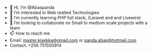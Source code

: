 - 👋 Hi, I’m @Abaspanda
- 👀 I’m interested in Web realted Technologies
- 🌱 I’m currently learning PHP full stack, (Laravel and and Livewire)
- 💞️ I’m looking to collaborate on Small to medium scale projects with a team 
- 📫 How to reach me 
- Email: master.kisekka@gmail.com or panda.abas@hotmail.com
- Contact: +256 751500914

<!---
Abaspanda/Abaspanda is a ✨ special ✨ repository because its `README.md` (this file) appears on your GitHub profile.
You can click the Preview link to take a look at your changes.
--->
